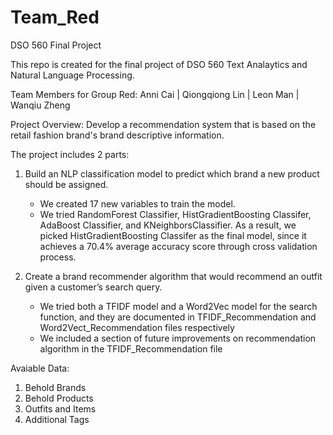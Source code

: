 # Team_Red
DSO 560 Final Project

This repo is created for the final project of DSO 560 Text Analaytics and Natural Language Processing. 

Team Members for Group Red:
Anni Cai | Qiongqiong Lin | Leon Man | Wanqiu Zheng

Project Overview:
Develop a recommendation system that is based on the retail fashion brand's brand descriptive information.

The project includes 2 parts:
1. Build an NLP classification model to predict which brand a new product should be assigned.
   - We created 17 new variables to train the model.
   - We tried RandomForest Classifier, HistGradientBoosting Classifer, AdaBoost Classifier, and KNeighborsClassifier. As a result, we picked HistGradientBoosting        Classifer as the final model, since it achieves a 70.4% average accuracy score through cross validation process.
 
2. Create a brand recommender algorithm that would recommend an outfit given a customer’s search query.
   - We tried both a TFIDF model and a Word2Vec model for the search function, and they are documented in TFIDF_Recommendation and Word2Vect_Recommendation files respectively
   - We included a section of future improvements on recommendation algorithm in the TFIDF_Recommendation file

Avaiable Data:
1. Behold Brands
2. Behold Products
3. Outfits and Items
4. Additional Tags
